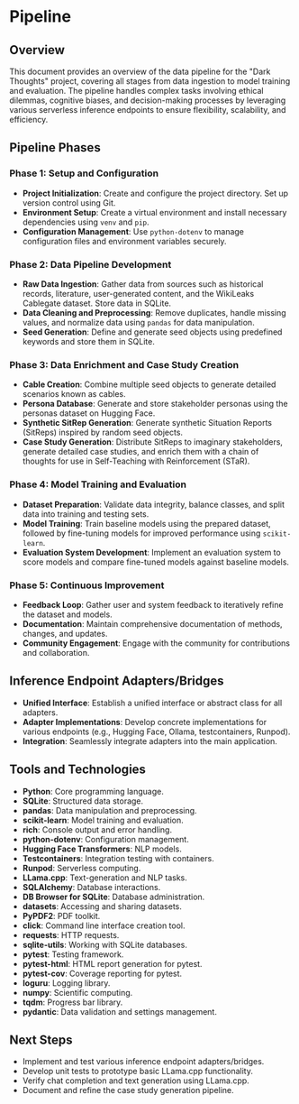 # Pipeline

## Overview

This document provides an overview of the data pipeline for the "Dark Thoughts" project, covering all stages from data ingestion to model training and evaluation. The pipeline handles complex tasks involving ethical dilemmas, cognitive biases, and decision-making processes by leveraging various serverless inference endpoints to ensure flexibility, scalability, and efficiency.

## Pipeline Phases

### Phase 1: Setup and Configuration

- **Project Initialization**: Create and configure the project directory. Set up version control using Git.
- **Environment Setup**: Create a virtual environment and install necessary dependencies using `venv` and `pip`.
- **Configuration Management**: Use `python-dotenv` to manage configuration files and environment variables securely.

### Phase 2: Data Pipeline Development

- **Raw Data Ingestion**: Gather data from sources such as historical records, literature, user-generated content, and the WikiLeaks Cablegate dataset. Store data in SQLite.
- **Data Cleaning and Preprocessing**: Remove duplicates, handle missing values, and normalize data using `pandas` for data manipulation.
- **Seed Generation**: Define and generate seed objects using predefined keywords and store them in SQLite.

### Phase 3: Data Enrichment and Case Study Creation

- **Cable Creation**: Combine multiple seed objects to generate detailed scenarios known as cables.
- **Persona Database**: Generate and store stakeholder personas using the personas dataset on Hugging Face.
- **Synthetic SitRep Generation**: Generate synthetic Situation Reports (SitReps) inspired by random seed objects.
- **Case Study Generation**: Distribute SitReps to imaginary stakeholders, generate detailed case studies, and enrich them with a chain of thoughts for use in Self-Teaching with Reinforcement (STaR).

### Phase 4: Model Training and Evaluation

- **Dataset Preparation**: Validate data integrity, balance classes, and split data into training and testing sets.
- **Model Training**: Train baseline models using the prepared dataset, followed by fine-tuning models for improved performance using `scikit-learn`.
- **Evaluation System Development**: Implement an evaluation system to score models and compare fine-tuned models against baseline models.

### Phase 5: Continuous Improvement

- **Feedback Loop**: Gather user and system feedback to iteratively refine the dataset and models.
- **Documentation**: Maintain comprehensive documentation of methods, changes, and updates.
- **Community Engagement**: Engage with the community for contributions and collaboration.

## Inference Endpoint Adapters/Bridges

- **Unified Interface**: Establish a unified interface or abstract class for all adapters.
- **Adapter Implementations**: Develop concrete implementations for various endpoints (e.g., Hugging Face, Ollama, testcontainers, Runpod).
- **Integration**: Seamlessly integrate adapters into the main application.

## Tools and Technologies

- **Python**: Core programming language.
- **SQLite**: Structured data storage.
- **pandas**: Data manipulation and preprocessing.
- **scikit-learn**: Model training and evaluation.
- **rich**: Console output and error handling.
- **python-dotenv**: Configuration management.
- **Hugging Face Transformers**: NLP models.
- **Testcontainers**: Integration testing with containers.
- **Runpod**: Serverless computing.
- **LLama.cpp**: Text-generation and NLP tasks.
- **SQLAlchemy**: Database interactions.
- **DB Browser for SQLite**: Database administration.
- **datasets**: Accessing and sharing datasets.
- **PyPDF2**: PDF toolkit.
- **click**: Command line interface creation tool.
- **requests**: HTTP requests.
- **sqlite-utils**: Working with SQLite databases.
- **pytest**: Testing framework.
- **pytest-html**: HTML report generation for pytest.
- **pytest-cov**: Coverage reporting for pytest.
- **loguru**: Logging library.
- **numpy**: Scientific computing.
- **tqdm**: Progress bar library.
- **pydantic**: Data validation and settings management.

## Next Steps

- Implement and test various inference endpoint adapters/bridges.
- Develop unit tests to prototype basic LLama.cpp functionality.
- Verify chat completion and text generation using LLama.cpp.
- Document and refine the case study generation pipeline.
